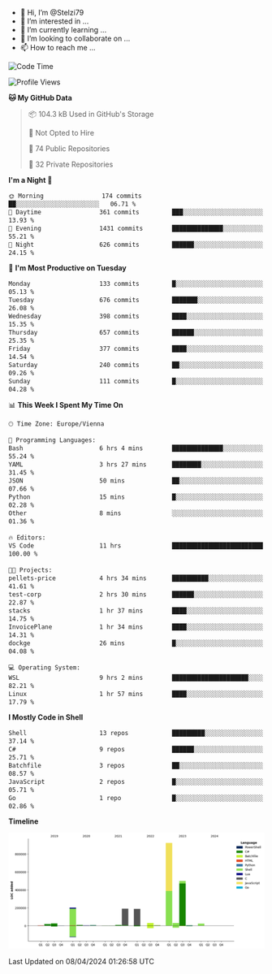 - 👋 Hi, I’m @Stelzi79
- 👀 I’m interested in ...
- 🌱 I’m currently learning ...
- 💞️ I’m looking to collaborate on ...
- 📫 How to reach me ...

<!--START_SECTION:waka-->
![Code Time](http://img.shields.io/badge/Code%20Time-982%20hrs%207%20mins-blue)

![Profile Views](http://img.shields.io/badge/Profile%20Views-0-blue)

**🐱 My GitHub Data** 

> 📦 104.3 kB Used in GitHub's Storage 
 > 
> 🚫 Not Opted to Hire
 > 
> 📜 74 Public Repositories 
 > 
> 🔑 32 Private Repositories 
 > 
**I'm a Night 🦉** 

```text
🌞 Morning                174 commits         ██░░░░░░░░░░░░░░░░░░░░░░░   06.71 % 
🌆 Daytime                361 commits         ███░░░░░░░░░░░░░░░░░░░░░░   13.93 % 
🌃 Evening                1431 commits        ██████████████░░░░░░░░░░░   55.21 % 
🌙 Night                  626 commits         ██████░░░░░░░░░░░░░░░░░░░   24.15 % 
```
📅 **I'm Most Productive on Tuesday** 

```text
Monday                   133 commits         █░░░░░░░░░░░░░░░░░░░░░░░░   05.13 % 
Tuesday                  676 commits         ███████░░░░░░░░░░░░░░░░░░   26.08 % 
Wednesday                398 commits         ████░░░░░░░░░░░░░░░░░░░░░   15.35 % 
Thursday                 657 commits         ██████░░░░░░░░░░░░░░░░░░░   25.35 % 
Friday                   377 commits         ████░░░░░░░░░░░░░░░░░░░░░   14.54 % 
Saturday                 240 commits         ██░░░░░░░░░░░░░░░░░░░░░░░   09.26 % 
Sunday                   111 commits         █░░░░░░░░░░░░░░░░░░░░░░░░   04.28 % 
```


📊 **This Week I Spent My Time On** 

```text
🕑︎ Time Zone: Europe/Vienna

💬 Programming Languages: 
Bash                     6 hrs 4 mins        ██████████████░░░░░░░░░░░   55.24 % 
YAML                     3 hrs 27 mins       ████████░░░░░░░░░░░░░░░░░   31.45 % 
JSON                     50 mins             ██░░░░░░░░░░░░░░░░░░░░░░░   07.66 % 
Python                   15 mins             █░░░░░░░░░░░░░░░░░░░░░░░░   02.28 % 
Other                    8 mins              ░░░░░░░░░░░░░░░░░░░░░░░░░   01.36 % 

🔥 Editors: 
VS Code                  11 hrs              █████████████████████████   100.00 % 

🐱‍💻 Projects: 
pellets-price            4 hrs 34 mins       ██████████░░░░░░░░░░░░░░░   41.61 % 
test-corp                2 hrs 30 mins       ██████░░░░░░░░░░░░░░░░░░░   22.87 % 
stacks                   1 hr 37 mins        ████░░░░░░░░░░░░░░░░░░░░░   14.75 % 
InvoicePlane             1 hr 34 mins        ████░░░░░░░░░░░░░░░░░░░░░   14.31 % 
dockge                   26 mins             █░░░░░░░░░░░░░░░░░░░░░░░░   04.08 % 

💻 Operating System: 
WSL                      9 hrs 2 mins        █████████████████████░░░░   82.21 % 
Linux                    1 hr 57 mins        ████░░░░░░░░░░░░░░░░░░░░░   17.79 % 
```

**I Mostly Code in Shell** 

```text
Shell                    13 repos            █████████░░░░░░░░░░░░░░░░   37.14 % 
C#                       9 repos             ██████░░░░░░░░░░░░░░░░░░░   25.71 % 
Batchfile                3 repos             ██░░░░░░░░░░░░░░░░░░░░░░░   08.57 % 
JavaScript               2 repos             █░░░░░░░░░░░░░░░░░░░░░░░░   05.71 % 
Go                       1 repo              █░░░░░░░░░░░░░░░░░░░░░░░░   02.86 % 
```



**Timeline**

![Lines of Code chart](https://raw.githubusercontent.com/Stelzi79/Stelzi79/main/assets/bar_graph.png)


 Last Updated on 08/04/2024 01:26:58 UTC
<!--END_SECTION:waka-->

<!---
Stelzi79/Stelzi79 is a ✨ special ✨ repository because its `README.md` (this file) appears on your GitHub profile.
You can click the Preview link to take a look at your changes.
--->
